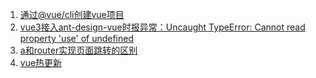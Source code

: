 1. [通过@vue/cli创建vue项目](./创建vue3项目.md)
2. [vue3接入ant-design-vue时报异常：Uncaught TypeError: Cannot read property 'use' of undefined](./vue3使用antd-design-vue.md)
3. [a和router实现页面跳转的区别](./a和router实现页面跳转的区别.md)
4. [vue热更新](./@vue/@vue/vue-cli4.x创建项目后的热更新配置.md)

